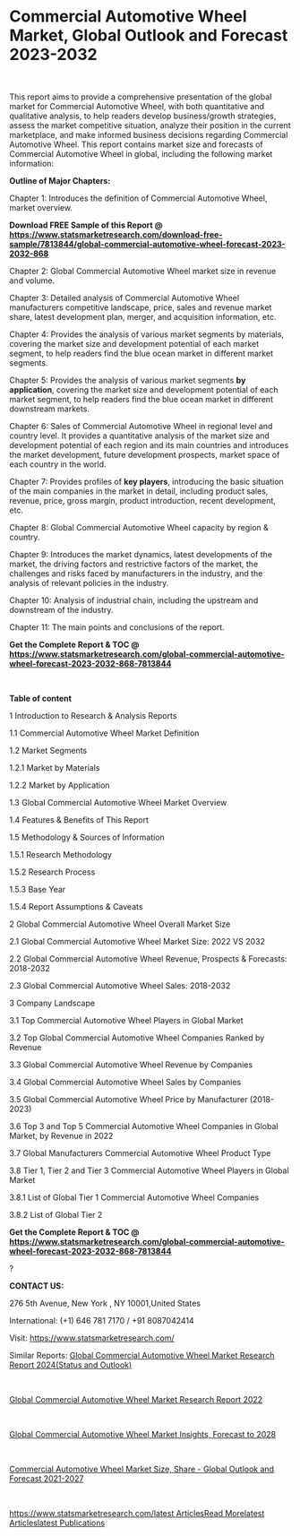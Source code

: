 <h1>Commercial Automotive Wheel Market, Global Outlook and Forecast 2023-2032</h1><br/><p>This report aims to provide a comprehensive presentation of the global market for Commercial Automotive Wheel, with both quantitative and qualitative analysis, to help readers develop business/growth strategies, assess the market competitive situation, analyze their position in the current marketplace, and make informed business decisions regarding Commercial Automotive Wheel. This report contains market size and forecasts of Commercial Automotive Wheel in global, including the following market information:</p>
 
 
 
 <p><strong>Outline of Major Chapters:</strong></p>
 
 
 
 <p>Chapter 1: Introduces the definition of Commercial Automotive Wheel, market overview.</p>
 
 
 
 <p><strong>Download FREE Sample of this Report @ <a href="https://www.statsmarketresearch.com/download-free-sample/7813844/global-commercial-automotive-wheel-forecast-2023-2032-868">https://www.statsmarketresearch.com/download-free-sample/7813844/global-commercial-automotive-wheel-forecast-2023-2032-868</a></strong></p>
 
 
 
 <p>Chapter 2: Global Commercial Automotive Wheel market size in revenue and volume.</p>
 
 
 
 <p>Chapter 3: Detailed analysis of Commercial Automotive Wheel manufacturers competitive landscape, price, sales and revenue market share, latest development plan, merger, and acquisition information, etc.</p>
 
 
 
 <p>Chapter 4: Provides the analysis of various market segments by materials, covering the market size and development potential of each market segment, to help readers find the blue ocean market in different market segments.</p>
 
 
 
 <p>Chapter 5: Provides the analysis of various market segments <strong>by application</strong>, covering the market size and development potential of each market segment, to help readers find the blue ocean market in different downstream markets.</p>
 
 
 
 <p>Chapter 6: Sales of Commercial Automotive Wheel in regional level and country level. It provides a quantitative analysis of the market size and development potential of each region and its main countries and introduces the market development, future development prospects, market space of each country in the world.</p>
 
 
 
 <p>Chapter 7: Provides profiles of <strong>key players</strong>, introducing the basic situation of the main companies in the market in detail, including product sales, revenue, price, gross margin, product introduction, recent development, etc.</p>
 
 
 
 <p>Chapter 8: Global Commercial Automotive Wheel capacity by region & country.</p>
 
 
 
 <p>Chapter 9: Introduces the market dynamics, latest developments of the market, the driving factors and restrictive factors of the market, the challenges and risks faced by manufacturers in the industry, and the analysis of relevant policies in the industry.</p>
 
 
 
 <p>Chapter 10: Analysis of industrial chain, including the upstream and downstream of the industry.</p>
 
 
 
 <p>Chapter 11: The main points and conclusions of the report.</p>
 
 
 
 <div><b>Get the Complete Report & TOC @ <a href="https://www.statsmarketresearch.com/global-commercial-automotive-wheel-forecast-2023-2032-868-7813844">https://www.statsmarketresearch.com/global-commercial-automotive-wheel-forecast-2023-2032-868-7813844</a></b></div>
 
 
 
 <p><br />
 
 <b>Table of content</b></p>
 
 
 
 <p>1 Introduction to Research & Analysis Reports<br />
 
 1.1 Commercial Automotive Wheel Market Definition<br />
 
 1.2 Market Segments<br />
 
 1.2.1 Market by Materials<br />
 
 1.2.2 Market by Application<br />
 
 1.3 Global Commercial Automotive Wheel Market Overview<br />
 
 1.4 Features & Benefits of This Report<br />
 
 1.5 Methodology & Sources of Information<br />
 
 1.5.1 Research Methodology<br />
 
 1.5.2 Research Process<br />
 
 1.5.3 Base Year<br />
 
 1.5.4 Report Assumptions & Caveats<br />
 
 2 Global Commercial Automotive Wheel Overall Market Size<br />
 
 2.1 Global Commercial Automotive Wheel Market Size: 2022 VS 2032<br />
 
 2.2 Global Commercial Automotive Wheel Revenue, Prospects & Forecasts: 2018-2032<br />
 
 2.3 Global Commercial Automotive Wheel Sales: 2018-2032<br />
 
 3 Company Landscape<br />
 
 3.1 Top Commercial Automotive Wheel Players in Global Market<br />
 
 3.2 Top Global Commercial Automotive Wheel Companies Ranked by Revenue<br />
 
 3.3 Global Commercial Automotive Wheel Revenue by Companies<br />
 
 3.4 Global Commercial Automotive Wheel Sales by Companies<br />
 
 3.5 Global Commercial Automotive Wheel Price by Manufacturer (2018-2023)<br />
 
 3.6 Top 3 and Top 5 Commercial Automotive Wheel Companies in Global Market, by Revenue in 2022<br />
 
 3.7 Global Manufacturers Commercial Automotive Wheel Product Type<br />
 
 3.8 Tier 1, Tier 2 and Tier 3 Commercial Automotive Wheel Players in Global Market<br />
 
 3.8.1 List of Global Tier 1 Commercial Automotive Wheel Companies<br />
 
 3.8.2 List of Global Tier 2</p>
 
 
 
 <div><b>Get the Complete Report & TOC @ <a href="https://www.statsmarketresearch.com/global-commercial-automotive-wheel-forecast-2023-2032-868-7813844">https://www.statsmarketresearch.com/global-commercial-automotive-wheel-forecast-2023-2032-868-7813844</a></b></div>
 
 
 
 <p>? </p>
 
 
 
 <p><b>CONTACT US:</b><br />
 
 276 5th Avenue, New York , NY 10001,United States<br />
 
 International: (+1) 646 781 7170 / +91 8087042414<br />
 
 Visit: <a href="https://www.statsmarketresearch.com/">https://www.statsmarketresearch.com/</a><br />
 
 Similar Reports: <a href="https://www.statsmarketresearch.com/global-commercial-automotive-wheel-forecast-2023-2032-868-7813844">Global Commercial Automotive Wheel Market Research Report 2024(Status and Outlook)</a><br />
 
 <br />
 
 <a href="https://www.statsmarketresearch.com/global-commercial-automotive-wheel-forecast-2023-2032-868-7813844">Global Commercial Automotive Wheel Market Research Report 2022</a><br />
 
 <br />
 
 <a href="https://www.statsmarketresearch.com/global-commercial-automotive-wheel-forecast-2023-2032-868-7813844">Global Commercial Automotive Wheel Market Insights, Forecast to 2028</a><br />
 
 <br />
 
 <a href="https://www.statsmarketresearch.com/global-commercial-automotive-wheel-forecast-2023-2032-868-7813844">Commercial Automotive Wheel Market Size, Share - Global Outlook and Forecast 2021-2027</a><br />
 
 <br />
 
 <a href="https://gyeongbokgung.com">https://www.statsmarketresearch.com/</a><a href="https://hallyeomaritime.com">latest Articles</a><a href="https://jingwansa.com">Read More</a><a href="https://nguoiviet.jp/">latest Articles</a><a href="https://www.intelmarketresearch.com/">latest Publications</a></p>